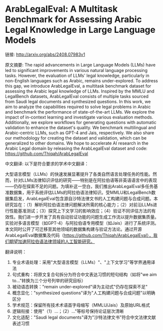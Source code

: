# ArabLegalEval: A Multitask Benchmark for Assessing Arabic Legal Knowledge in Large Language Models

链接: http://arxiv.org/abs/2408.07983v1

原文摘要:
The rapid advancements in Large Language Models (LLMs) have led to
significant improvements in various natural language processing tasks. However,
the evaluation of LLMs' legal knowledge, particularly in non-English languages
such as Arabic, remains under-explored. To address this gap, we introduce
ArabLegalEval, a multitask benchmark dataset for assessing the Arabic legal
knowledge of LLMs. Inspired by the MMLU and LegalBench datasets, ArabLegalEval
consists of multiple tasks sourced from Saudi legal documents and synthesized
questions. In this work, we aim to analyze the capabilities required to solve
legal problems in Arabic and benchmark the performance of state-of-the-art
LLMs. We explore the impact of in-context learning and investigate various
evaluation methods. Additionally, we explore workflows for generating questions
with automatic validation to enhance the dataset's quality. We benchmark
multilingual and Arabic-centric LLMs, such as GPT-4 and Jais, respectively. We
also share our methodology for creating the dataset and validation, which can
be generalized to other domains. We hope to accelerate AI research in the
Arabic Legal domain by releasing the ArabLegalEval dataset and code:
https://github.com/Thiqah/ArabLegalEval

中文翻译:
以下是符合要求的学术中文翻译：

大型语言模型（LLMs）的快速发展显著提升了各类自然语言处理任务的性能。然而，针对LLMs法律知识评估的研究——特别是在阿拉伯语等非英语语言中的表现——仍存在探索不足的问题。为填补这一空白，我们推出ArabLegalEval多任务基准数据集，用于系统评估LLMs的阿拉伯语法律知识。受MMLU和LegalBench数据集启发，ArabLegalEval包含源自沙特法律文书的人工构建问题与合成问题。本研究旨在：（1）解析阿拉伯语法律问题解决所需的核心能力；（2）对前沿LLMs进行性能基准测试；（3）探究上下文学习的影响效应；（4）验证不同评估方法的有效性。我们进一步开发了具有自动验证功能的问题生成工作流以提升数据集质量。实验对多语言模型（如GPT-4）与阿拉伯语专用模型（如Jais）进行了系统评测。本文同时公开了可迁移至其他领域的数据集构建与验证方法论。通过开源ArabLegalEval数据集及代码（https://github.com/Thiqah/ArabLegalEval），我们期望加速阿拉伯语法律领域的人工智能研究。

翻译说明：
1. 专业术语处理：采用"大型语言模型（LLMs）"、"上下文学习"等学界通用译法
2. 句式重构：将原文复合句拆分为符合中文表达习惯的短句结构（如将"we aim to..."转换为三个分号列举的研究目标）
3. 被动语态转换："remain under-explored"译为主动式"仍存在探索不足"
4. 概念显化："synthesized questions"译为"人工构建问题与合成问题"以明确区分
5. 学术规范：保留所有技术术语首字母缩写（MMLU/Jais）及原始URL格式
6. 逻辑衔接：使用"（1）...；（2）..."等标号保持论证层次清晰
7. 文化适配："Saudi legal documents"译为"沙特法律文书"符合中文法律文献表述习惯
